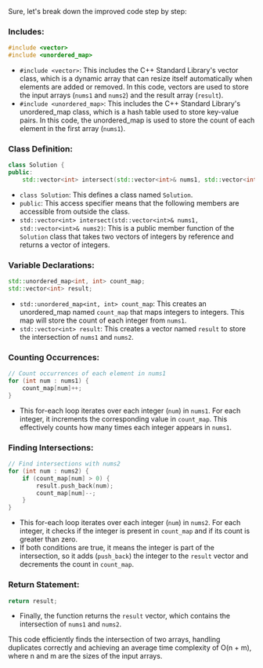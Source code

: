 Sure, let's break down the improved code step by step:

### Includes:
```cpp
#include <vector>
#include <unordered_map>
```
- `#include <vector>`: This includes the C++ Standard Library's vector class, which is a dynamic array that can resize itself automatically when elements are added or removed. In this code, vectors are used to store the input arrays (`nums1` and `nums2`) and the result array (`result`).
- `#include <unordered_map>`: This includes the C++ Standard Library's unordered_map class, which is a hash table used to store key-value pairs. In this code, the unordered_map is used to store the count of each element in the first array (`nums1`).

### Class Definition:
```cpp
class Solution {
public:
    std::vector<int> intersect(std::vector<int>& nums1, std::vector<int>& nums2) {
```
- `class Solution`: This defines a class named `Solution`.
- `public`: This access specifier means that the following members are accessible from outside the class.
- `std::vector<int> intersect(std::vector<int>& nums1, std::vector<int>& nums2)`: This is a public member function of the `Solution` class that takes two vectors of integers by reference and returns a vector of integers.

### Variable Declarations:
```cpp
std::unordered_map<int, int> count_map;
std::vector<int> result;
```
- `std::unordered_map<int, int> count_map`: This creates an unordered_map named `count_map` that maps integers to integers. This map will store the count of each integer from `nums1`.
- `std::vector<int> result`: This creates a vector named `result` to store the intersection of `nums1` and `nums2`.

### Counting Occurrences:
```cpp
// Count occurrences of each element in nums1
for (int num : nums1) {
    count_map[num]++;
}
```
- This for-each loop iterates over each integer (`num`) in `nums1`. For each integer, it increments the corresponding value in `count_map`. This effectively counts how many times each integer appears in `nums1`.

### Finding Intersections:
```cpp
// Find intersections with nums2
for (int num : nums2) {
    if (count_map[num] > 0) {
        result.push_back(num);
        count_map[num]--;
    }
}
```
- This for-each loop iterates over each integer (`num`) in `nums2`. For each integer, it checks if the integer is present in `count_map` and if its count is greater than zero.
- If both conditions are true, it means the integer is part of the intersection, so it adds (`push_back`) the integer to the `result` vector and decrements the count in `count_map`.

### Return Statement:
```cpp
return result;
```
- Finally, the function returns the `result` vector, which contains the intersection of `nums1` and `nums2`.

This code efficiently finds the intersection of two arrays, handling duplicates correctly and achieving an average time complexity of O(n + m), where n and m are the sizes of the input arrays.